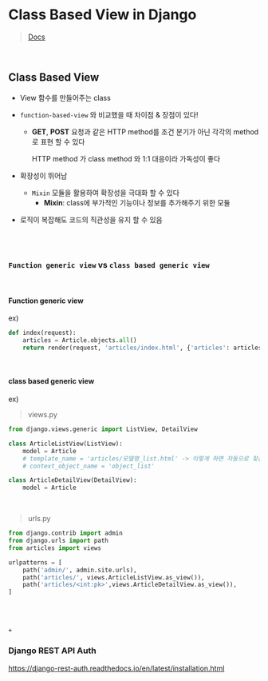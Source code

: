 # Class Based View in Django

> [Docs](https://docs.djangoproject.com/en/3.0/topics/class-based-views/)

<br>

## Class Based View

- View 함수를 만들어주는 class

- `function-based-view` 와 비교했을 때 차이점 & 장점이 있다!

  - **GET**, **POST** 요청과 같은 HTTP method를 조건 분기가 아닌 각각의 method로 표현 할 수 있다

    HTTP method 가 class method 와 1:1 대응이라 가독성이 좋다

- 확장성이 뛰어남

  - `Mixin` 모듈을 활용하여 확장성을 극대화 할 수 있다
    - **Mixin**: class에 부가적인 기능이나 정보를 추가해주기 위한 모듈

- 로직이 복잡해도 코드의 직관성을 유지 할 수 있음

<br>

<br>

### `Function generic view`  vs  `class based generic view`

<br>

#### Function generic view

ex)

```python
def index(request):
    articles = Article.objects.all()
    return render(request, 'articles/index.html', {'articles': articles})
```

<br>

#### class based generic view

ex)

> views.py

```python
from django.views.generic import ListView, DetailView

class ArticleListView(ListView):
    model = Article
    # template_name = 'articles/모델명_list.html' -> 이렇게 하면 자동으로 찾음
    # context_object_name = 'object_list'

class ArticleDetailView(DetailView):
    model = Article
```

<br>

> urls.py

```python
from django.contrib import admin
from django.urls import path
from articles import views

urlpatterns = [
    path('admin/', admin.site.urls),
    path('articles/', views.ArticleListView.as_view()),
    path('articles/<int:pk>',views.ArticleDetailView.as_view()),
]
```

<br>

<br>

`+`

### Django REST API Auth

<https://django-rest-auth.readthedocs.io/en/latest/installation.html>

<br>

